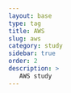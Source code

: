 ```yaml
---
layout: base
type: tag
title: AWS
slug: aws
category: study
sidebar: true
order: 2
description: >
   AWS study
---
```

